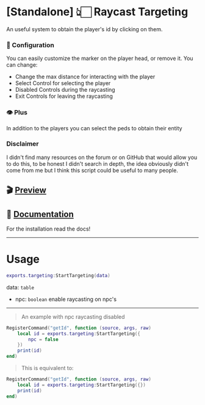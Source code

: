 # [Standalone] 👆🏻 Raycast Targeting
An useful system to obtain the player's id by clicking on them.

### 🔧 Configuration
You can easily customize the marker on the player head, or remove it.
You can change:
* Change the max distance for interacting with the player
* Select Control for selecting the player
* Disabled Controls during the raycasting
* Exit Controls for leaving the raycasting

### 👁️ Plus
In addition to the players you can select the peds to obtain their entity

### Disclaimer
I didn't find many resources on the forum or on GitHub that would allow you to do this, to be honest I didn't search in depth, the idea obviously didn't come from me but I think this script could be useful to many people.

🎬 [Preview](https://youtu.be/P2ZvoAznGIM)
---
📃 [Documentation](https://next-script-tm.gitbook.io/next-scripts/free-resources/targeting)
---
For the installation read the docs!

---

# Usage

```lua
exports.targeting:StartTargeting(data)
```
data: `table`
* npc: `boolean` enable raycasting on npc's

---

> An example with npc raycasting disabled
```lua
RegisterCommand("getId", function (source, args, raw)
    local id = exports.targeting:StartTargeting({
        npc = false
    })
    print(id)
end)
```

> This is equivalent to:
```lua
RegisterCommand("getId", function (source, args, raw)
    local id = exports.targeting:StartTargeting({})
    print(id)
end)
```
